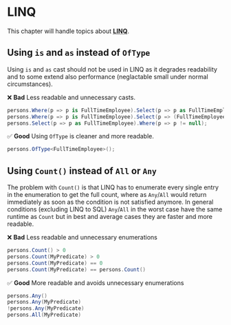 # LINQ
This chapter will handle topics about <abbr title="Language-Integrated Query">**LINQ**</abbr>.

## Using `is` and `as` instead of `OfType`

Using `is` and `as` cast should not be used in LINQ as it degrades readability and to some extend also performance (neglactable small under normal circumstances).

❌ **Bad** Less readable and unnecessary casts.
```csharp
persons.Where(p => p is FullTimeEmployee).Select(p => p as FullTimeEmployee);
persons.Where(p => p is FullTimeEmployee).Select(p => (FullTimeEmployee)p);
persons.Select(p => p as FullTimeEmployee).Where(p => p != null);
```

✅ **Good** Using `OfType` is cleaner and more readable.
```csharp
persons.OfType<FullTimeEmployee>();
```

## Using `Count()` instead of `All` or `Any`
The problem with `Count()` is that LINQ has to enumerate every single entry in the enumeration to get the full count, where as `Any`/`All` would return immediately as soon as the condition is not satisfied anymore.
In general conditions (excluding LINQ to SQL) `Any`/`All` in the worst case have the same runtime as `Count` but in best and average cases they are faster and more readable.

❌ **Bad** Less readable and unnecessary enumerations 
```csharp
persons.Count() > 0
persons.Count(MyPredicate) > 0
persons.Count(MyPredicate) == 0
persons.Count(MyPredicate) == persons.Count()
```

✅ **Good** More readable and avoids unnecessary enumerations
```csharp
persons.Any()
persons.Any(MyPredicate)
!persons.Any(MyPredicate)
persons.All(MyPredicate)
```

